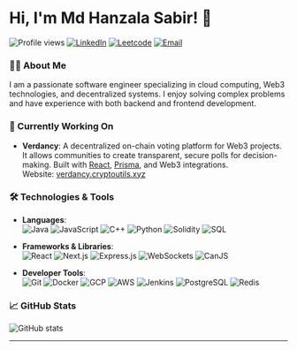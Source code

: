 # Hi, I'm Md Hanzala Sabir! 👋

![Profile views](https://komarev.com/ghpvc/?username=kinghanzala&color=blue) 
[![LinkedIn](https://img.shields.io/badge/LinkedIn-blue?style=flat-square&logo=linkedin)](https://www.linkedin.com/in/mdhanzalasabir/)
[![Leetcode](https://img.shields.io/badge/Leetcode-orange?style=flat-square&logo=leetcode)](https://leetcode.com/u/kingertugrul/)
[![Email](https://img.shields.io/badge/Email-red?style=flat-square&logo=gmail)](mailto:hanzala.sabir@gmail.com)

### 👨‍💻 About Me
I am a passionate software engineer specializing in cloud computing, Web3 technologies, and decentralized systems. I enjoy solving complex problems and have experience with both backend and frontend development. 

### 🌱 Currently Working On
- **Verdancy**: A decentralized on-chain voting platform for Web3 projects. It allows communities to create transparent, secure polls for decision-making. Built with [React](https://reactjs.org/), [Prisma](https://www.prisma.io/), and Web3 integrations.  
  Website: [verdancy.cryptoutils.xyz](https://verdancy.cryptoutils.xyz)

### 🛠️ Technologies & Tools
- **Languages**:  
  ![Java](https://img.shields.io/badge/Java-%23ED8B00.svg?style=flat-square&logo=java&logoColor=white)
  ![JavaScript](https://img.shields.io/badge/JavaScript-%23323330.svg?style=flat-square&logo=javascript&logoColor=%23F7DF1E)
  ![C++](https://img.shields.io/badge/C++-%2300599C.svg?style=flat-square&logo=c%2B%2B&logoColor=white)
  ![Python](https://img.shields.io/badge/Python-%233776AB.svg?style=flat-square&logo=python&logoColor=white)
  ![Solidity](https://img.shields.io/badge/Solidity-%23363636.svg?style=flat-square&logo=solidity&logoColor=white)
  ![SQL](https://img.shields.io/badge/SQL-%2300f.svg?style=flat-square&logo=postgresql&logoColor=white)
  
- **Frameworks & Libraries**:  
  ![React](https://img.shields.io/badge/React-%2320232a.svg?style=flat-square&logo=react&logoColor=%2361DAFB)
  ![Next.js](https://img.shields.io/badge/Next.js-black?style=flat-square&logo=next.js&logoColor=white)
  ![Express.js](https://img.shields.io/badge/Express.js-%23404d59.svg?style=flat-square&logo=express&logoColor=%2361DAFB)
  ![WebSockets](https://img.shields.io/badge/WebSockets-%2306b.svg?style=flat-square&logo=websockets&logoColor=white)
  ![CanJS](https://img.shields.io/badge/CanJS-%23E44D27.svg?style=flat-square&logo=canjs&logoColor=white)
  
- **Developer Tools**:  
  ![Git](https://img.shields.io/badge/Git-%23F05033.svg?style=flat-square&logo=git&logoColor=white)
  ![Docker](https://img.shields.io/badge/Docker-%232496ED.svg?style=flat-square&logo=docker&logoColor=white)
  ![GCP](https://img.shields.io/badge/GCP-%234285F4.svg?style=flat-square&logo=google-cloud&logoColor=white)
  ![AWS](https://img.shields.io/badge/AWS-%23232F3E.svg?style=flat-square&logo=amazon-aws&logoColor=white)
  ![Jenkins](https://img.shields.io/badge/Jenkins-%23D24939.svg?style=flat-square&logo=jenkins&logoColor=white)
  ![PostgreSQL](https://img.shields.io/badge/PostgreSQL-%23336791.svg?style=flat-square&logo=postgresql&logoColor=white)
  ![Redis](https://img.shields.io/badge/Redis-%23DC382D.svg?style=flat-square&logo=redis&logoColor=white)

### 📈 GitHub Stats
![GitHub stats](https://github-readme-stats.vercel.app/api?username=kinghanzala&show_icons=true&theme=radical)

---
